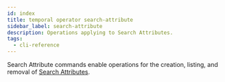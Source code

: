 ```yaml
---
id: index
title: temporal operator search-attribute
sidebar_label: search-attribute
description: Operations applying to Search Attributes.
tags:
  - cli-reference
---
```


Search Attribute commands enable operations for the creation, listing, and removal of [Search Attributes](/concepts/what-is-a-search-attribute).
